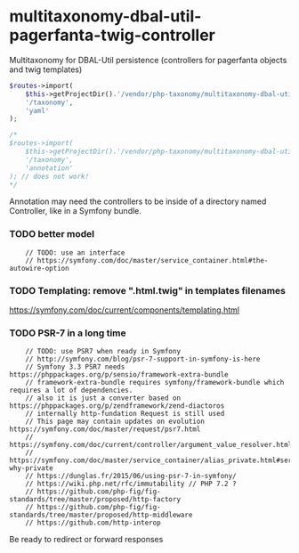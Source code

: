 # multitaxonomy-dbal-util-pagerfanta-twig-controller
Multitaxonomy for DBAL-Util persistence (controllers for  pagerfanta objects and twig templates)

```php
$routes->import(
    $this->getProjectDir().'/vendor/php-taxonomy/multitaxonomy-dbal-util-pagerfanta-twig-controller/default.yml',
    '/taxonomy',
    'yaml'
);

/*
$routes->import(
    $this->getProjectDir().'/vendor/php-taxonomy/multitaxonomy-dbal-util-pagerfanta-twig-controller/MultiTaxonomyController.php',
    '/taxonomy',
    'annotation'
); // does not work!
*/
```
Annotation may need the controllers to be inside of a directory named Controller, like in a Symfony bundle.

### TODO better model
        // TODO: use an interface
        // https://symfony.com/doc/master/service_container.html#the-autowire-option

### TODO Templating: remove ".html.twig" in templates filenames
https://symfony.com/doc/current/components/templating.html

### TODO PSR-7 in a long time
        // TODO: use PSR7 when ready in Symfony
        // http://symfony.com/blog/psr-7-support-in-symfony-is-here
        // Symfony 3.3 PSR7 needs https://phppackages.org/p/sensio/framework-extra-bundle
        // framework-extra-bundle requires symfony/framework-bundle which requires a lot of dependencies.
        // also it is just a converter based on https://phppackages.org/p/zendframework/zend-diactoros
        // internally http-fundation Request is still used
        // This page may contain updates on evolution https://symfony.com/doc/master/request/psr7.html
        // https://symfony.com/doc/current/controller/argument_value_resolver.html
        // https://symfony.com/doc/master/service_container/alias_private.html#services-why-private
        // https://dunglas.fr/2015/06/using-psr-7-in-symfony/
        // https://wiki.php.net/rfc/immutability // PHP 7.2 ?
        // https://github.com/php-fig/fig-standards/tree/master/proposed/http-factory
        // https://github.com/php-fig/fig-standards/tree/master/proposed/http-middleware
        // https://github.com/http-interop
Be ready to redirect or forward responses
